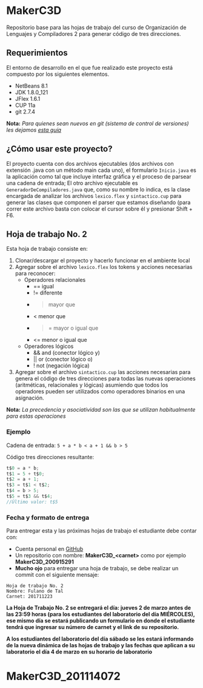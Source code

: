 # MakerC3D
Repositorio base para las hojas de trabajo del curso de Organización de Lenguajes y Compiladores 2 para generar código de tres direcciones.

## Requerimientos
El entorno de desarrollo en el que fue realizado este proyecto está compuesto por los siguientes elementos.
* NetBeans 8.1
* JDK 1.8.0_121
* JFlex 1.6.1
* CUP 11a
* git 2.7.4

**Nota:** _Para quienes sean nuevos en git (sistema de control de versiones) les dejamos [esta guía](https://filimx.github.io/git/)_

## ¿Cómo usar este proyecto?
El proyecto cuenta con dos archivos ejecutables (dos archivos con extensión .java con un método main cada uno), el formulario `Inicio.java` es la aplicación como tal que incluye interfaz gráfica y el proceso de parsear una cadena de entrada; El otro archivo ejecutable es `GeneradorDeCompiladores.java` que, como su nombre lo indica, es la clase encargada de analizar los archivos `lexico.flex` y `sintactico.cup` para generar las clases que componen el parser que estamos diseñando (para correr este archivo basta con colocar el cursor sobre él y presionar Shift + F6.

## Hoja de trabajo No. 2
Esta hoja de trabajo consiste en:

1. Clonar/descargar el proyecto y hacerlo funcionar en el ambiente local
2. Agregar sobre el archivo `lexico.flex` los tokens y acciones necesarias para reconocer:
	* Operadores relacionales
		* == igual
		* != diferente
		* > mayor que
		* < menor que
		* >= mayor o igual que
		* <= menor o igual que
	* Operadores lógicos
		* && and (conector lógico y)
		* || or (conector lógico o)
		* ! not (negación lógica)
3. Agregar sobre el archivo `sintactico.cup` las acciones necesarias para genera el código de tres direcciones para todas las nuevas operaciones (aritméticas, relacionales y lógicas) asumiendo que todos los operadores pueden ser utilizados como operadores binarios en una asignación.

**Nota:** _La precedencia y asociatividad son las que se utilizan habitualmente para estas operaciones_

### Ejemplo
Cadena de entrada: `5 + a * b < a + 1 && b > 5`

Código tres direcciones resultante:
```c
t$0 = a * b;
t$1 = 5 + t$0;
t$2 = a + 1;
t$3 = t$1 < t$2;
t$4 = b > 5;
t$5 = t$3 && t$4;
//Último valor: t$5
```
### Fecha y formato de entrega
Para entregar esta y las próximas hojas de trabajo el estudiante debe contar con:
* Cuenta personal en [GitHub](https://github.com)
* Un repositorio con nombre: **MakerC3D_\<carnet>** como por ejemplo **MakerC3D\_200915291**
* __Mucho ojo__ para entregar una hoja de trabajo, se debe realizar un commit con el siguiente mensaje:
```
Hoja de trabajo No. 2
Nombre: Fulano de Tal
Carnet: 201711223
```
**La Hoja de Trabajo No. 2 se entregará el día: jueves 2 de marzo antes de las 23:59 horas (para los estudiantes del laboratorio del día MIÉRCOLES), ese mismo día se estará publicando un formulario en donde el estudiante tendrá que ingresar su número de carnet y el link de su repositorio.**

**A los estudiantes del laboratorio del día sábado se les estará informando de la nueva dinámica de las hojas de trabajo y las fechas que aplican a su laboratorio el día 4 de marzo en su horario de laboratorio**
# MakerC3D_201114072
